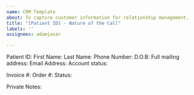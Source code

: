 ```yaml
---
name: CRM Template
about: To capture customer information for relationship management.
title: "[Patient ID] - Nature of the Call"
labels: ''
assignees: adamjasar

---
```


Patient ID:
First Name:
Last Name:
Phone Number:
D.O.B:
Full mailing address: 
Email Address:
Account status:

Invoice #:
Order #: 
Status:

Private Notes:
